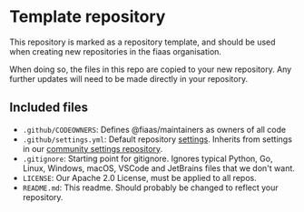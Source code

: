 # Template repository
 
This repository is marked as a repository template, and should be used when creating new repositories in the fiaas organisation.

When doing so, the files in this repo are copied to your new repository. Any further updates will need to be made directly in your repository.

## Included files

- `.github/CODEOWNERS`: Defines @fiaas/maintainers as owners of all code
- `.github/settings.yml`: Default repository [settings](https://github.com/probot/settings). Inherits from settings in our [community settings repository](https://github.com/fiaas/.github).
- `.gitignore`: Starting point for gitignore. Ignores typical Python, Go, Linux, Windows, macOS, VSCode and JetBrains files that we don't want.
- `LICENSE`: Our Apache 2.0 License, must be applied to all repos.
- `README.md`: This readme. Should probably be changed to reflect your repository.
